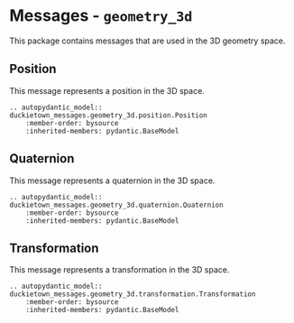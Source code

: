 # Messages - `geometry_3d`

This package contains messages that are used in the 3D geometry space.


## Position

This message represents a position in the 3D space.

```{eval-rst}
.. autopydantic_model:: duckietown_messages.geometry_3d.position.Position
    :member-order: bysource
    :inherited-members: pydantic.BaseModel
```


## Quaternion

This message represents a quaternion in the 3D space.

```{eval-rst}
.. autopydantic_model:: duckietown_messages.geometry_3d.quaternion.Quaternion
    :member-order: bysource
    :inherited-members: pydantic.BaseModel
```


## Transformation

This message represents a transformation in the 3D space.

```{eval-rst}
.. autopydantic_model:: duckietown_messages.geometry_3d.transformation.Transformation
    :member-order: bysource
    :inherited-members: pydantic.BaseModel
```
